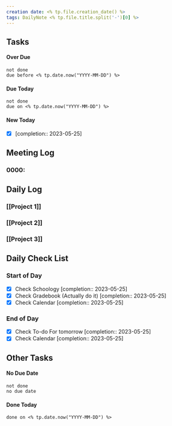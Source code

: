 ```yaml
---
creation date: <% tp.file.creation_date() %>
tags: DailyNote <% tp.file.title.split('-')[0] %>
---
```


## Tasks

#### Over Due

```tasks
not done
due before <% tp.date.now("YYYY-MM-DD") %>
```

#### Due Today

```tasks
not done
due on <% tp.date.now("YYYY-MM-DD") %>
```

#### New Today
- [x]   [completion:: 2023-05-25]

## Meeting Log

### 0000:

## Daily Log

### [[Project 1]]


### [[Project 2]]


### [[Project 3]]

## Daily Check List

### Start of Day

- [x] Check Schoology  [completion:: 2023-05-25]
- [x] Check Gradebook (Actually do it)  [completion:: 2023-05-25]
- [x] Check Calendar  [completion:: 2023-05-25]

### End of Day

- [x] Check To-do For tomorrow  [completion:: 2023-05-25]
- [x] Check Calendar  [completion:: 2023-05-25]

## Other Tasks

#### No Due Date

```tasks
not done
no due date
```

#### Done Today

```tasks
done on <% tp.date.now("YYYY-MM-DD") %>
```